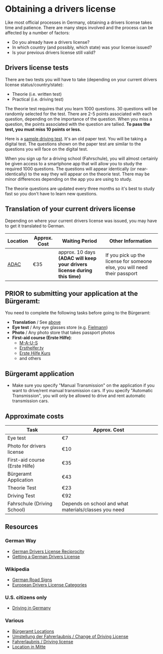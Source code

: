 # Obtaining a drivers license

Like most official processes in Germany, obtaining a drivers license takes time and patience. There are
many steps involved and the process can be affected by a number of factors:
- Do you already have a drivers license?
- In which country (and possibly, which state) was your license issued?
- Is your previous drivers license still valid?

## Drivers license tests

There are two tests you will have to take (depending on your current drivers license status/country/state):
- Theorie (i.e. written test)
- Practical (i.e. driving test)

The theorie test requires that you learn 1000 questions. 30 questions will be randomly selected for the test. There are 2-5 points associated with each question, depending on the importance of
the question. When you miss a question, the points associated with the question are tallied. **To pass the test, you must miss 10 points or less.**

Here is a [sample driving test](http://osterberger.org/test.html). It's an old paper test. You will be taking a digital test. The questions shown on the paper test are similar to the questions you will face
on the digital test.

When you sign up for a driving school (Fahrschule), you will almost certainly be given access to a smartphone app that will allow you to study the required 1000 questions. The questions will
appear identically (or near-identically) to the way they will appear on the theorie test. There may be minor differences depending on the app you are using to study.
 
The theorie questions are updated every three months so it's best to study fast so you don't have to learn new questions.

## Translation of your current drivers license
Depending on where your current drivers license was issued, you may have to get it translated to German.

| Location          | Approx. Cost | Waiting Period | Other Information
| ------------- |------------- |------------- |------------- |
| [ADAC](https://www.adac.de/adac_vor_ort/berlin_brandenburg/verkehr_und_technik/fuehrerscheinfragen/default.aspx?ComponentId=67578&SourcePageId=61898) | €35 | approx. 10 days **(ADAC will keep your drivers license during this time)** | If you pick up the license for someone else, you will need their passport 

## PRIOR to submitting your application at the Bürgeramt:
You need to complete the following tasks before going to the Bürgeramt:

- **Translation** / See [above](#translation-of-your-current-drivers-license)
- **Eye test** / Any eye glasses store (e.g. [Fielmann](https://www.fielmann.de))
- **Photo** / Any photo store that takes passport photos
- **First-aid course (Erste Hilfe)**:
  - [M-A-U-S](https://www.erstehilfe.de/)
  - [Ersthelfer.tv](https://www.ersthelfer.tv/reservieren/reservation/)
  - [Erste Hilfe Kurs](http://www.ersthelferkurs.de/)
  - and others

## Bürgeramt application
- Make sure you specify "Manual Transmission" on the application if you want to drive/rent manual transmission cars. If you specify "Automatic Transmission", you will only be allowed to
drive and rent automatic transmission cars.


## Approximate costs

| Task          | Approx. Cost |
| ------------- |------------- |
| Eye test | €7
| Photo for drivers license | €10
| First-aid course (Erste Hilfe) | €35
| Bürgeramt Application | €43
| Theorie Test | €23
| Driving Test | €92
| Fahrschule (Driving School) | Depends on school and what materials/classes you need

## Resources

### German Way
- [German Drivers License Reciprocity](https://www.german-way.com/for-expats/living-in-germany/german-drivers-license-reciprocity/)
- [Getting a German Drivers License](https://www.german-way.com/for-expats/living-in-germany/german-drivers-license-reciprocity/getting-a-german-drivers-license/)

### Wikipedia
- [German Road Signs](https://en.wikipedia.org/wiki/Road_signs_in_Germany)
- [European Drivers License Categories](https://en.wikipedia.org/wiki/European_driving_licence#Categories_valid_in_all_EEA_member_states)

### U.S. citizens only
- [Driving in Germany](https://de.usembassy.gov/u-s-citizen-services/driving-in-germany/)


### Various
- [Bürgeramt Locations](https://service.berlin.de/buergerberatung-aemter/)
- [Umstellung der Fahrerlaubnis / Change of Driving License](https://www.berlin.de/ba-mitte/service/dienstleistungen/service.89637.php/dienstleistung/124556/)
- [Fahrerlaubnis / Driving license](https://www.berlin.de/labo/mobilitaet/fahrerlaubnisse-personen-und-gueterbefoerderung/fahrerlaubnis-fuehrerschein/)
- [Location in Mitte](https://service.berlin.de/standort/123202/)